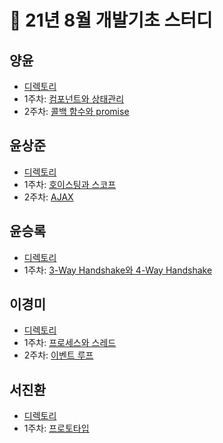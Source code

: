 # 🍫 21년 8월 개발기초 스터디

## 양윤

- [디렉토리](https://github.com/prgrms-web-devcourse/FE-August-study/tree/Week1/Yohan%5DStudy/%5B1%EA%B8%B0-B%5D%EC%96%91%EC%9C%A4)
- 1주차: [컴포넌트와 상태관리](https://github.com/prgrms-web-devcourse/FE-August-study/blob/Week1/Yohan%5DStudy/%5B1%EA%B8%B0-B%5D%EC%96%91%EC%9C%A4/%EC%BB%B4%ED%8F%AC%EB%84%8C%ED%8A%B8%EC%99%80%20%EC%83%81%ED%83%9C%EA%B4%80%EB%A6%AC.md)
- 2주차: [콜백 함수와 promise](https://velog.io/@yooon26/%EC%9E%90%EB%B0%94%EC%8A%A4%ED%81%AC%EB%A6%BD%ED%8A%B8%EC%9D%98-%EB%B9%84%EB%8F%99%EA%B8%B0-%EC%B2%98%EB%A6%AC1-%EC%BD%9C%EB%B0%B1%ED%95%A8%EC%88%98%EC%99%80-Promise%EC%9D%98-%EA%B8%B0%EB%B3%B8-%EC%82%AC%EC%9A%A9%EB%B2%95)

## 윤상준

- [디렉토리](https://github.com/prgrms-web-devcourse/FE-August-study/tree/Week1/Yohan%5DStudy/%5B1%EA%B8%B0-B%5D%EC%9C%A4%EC%83%81%EC%A4%80)
- 1주차: [호이스팅과 스코프](https://github.com/prgrms-web-devcourse/FE-August-study/blob/Week1/Yohan%5DStudy/%5B1%EA%B8%B0-B%5D%EC%9C%A4%EC%83%81%EC%A4%80/%ED%98%B8%EC%9D%B4%EC%8A%A4%ED%8C%85%20%EA%B3%BC%20%EC%8A%A4%EC%BD%94%ED%94%84%201%EC%A3%BC%EC%B0%A8%EC%8A%A4%ED%84%B0%EB%94%94.md)
- 2주차: [AJAX](https://velog.io/@alajillo/AJAX)

## 윤승록

- [디렉토리](https://github.com/prgrms-web-devcourse/FE-August-study/tree/Week1/Yohan%5DStudy/%5B1%EA%B8%B0-B%5D%20%EC%9C%A4%EC%8A%B9%EB%A1%9D_1%EC%A3%BC%EC%B0%A8%20%EC%8A%A4%ED%84%B0%EB%94%94)
- 1주차: [3-Way Handshake와 4-Way Handshake](https://github.com/prgrms-web-devcourse/FE-August-study/blob/Week1/Yohan%5DStudy/%5B1%EA%B8%B0-B%5D%20%EC%9C%A4%EC%8A%B9%EB%A1%9D_1%EC%A3%BC%EC%B0%A8%20%EC%8A%A4%ED%84%B0%EB%94%94/TCP_3wayHandshake_4wayHandshake.md)

## 이경미

- [디렉토리](https://github.com/prgrms-web-devcourse/FE-August-study/tree/Week1/Yohan%5DStudy/%5B1%EA%B8%B0-B%5D%20%EC%9D%B4%EA%B2%BD%EB%AF%B8)
- 1주차: [프로세스와 스레드](https://github.com/prgrms-web-devcourse/FE-August-study/blob/Week1/Yohan%5DStudy/%5B1%EA%B8%B0-B%5D%20%EC%9D%B4%EA%B2%BD%EB%AF%B8/%5BOS%5D%ED%94%84%EB%A1%9C%EC%84%B8%EC%8A%A4%EC%99%80%20%EC%8A%A4%EB%A0%88%EB%93%9C.md)
- 2주차: [이벤트 루프](https://github.com/prgrms-web-devcourse/FE-August-study/blob/Week1/Yohan%5DStudy/%5B1%EA%B8%B0-B%5D%20%EC%9D%B4%EA%B2%BD%EB%AF%B8/%5BJS%5D%EC%9D%B4%EB%B2%A4%ED%8A%B8%EB%A3%A8%ED%94%84.md)

## 서진환

- [디렉토리](https://github.com/prgrms-web-devcourse/FE-August-study/tree/Week1/Yohan%5DStudy/%5B1%EA%B8%B0-A%5D%20%EC%84%9C%EC%A7%84%ED%99%98_1%EC%A3%BC%EC%B0%A8%20%EC%8A%A4%ED%84%B0%EB%94%94)
- 1주차: [프로토타입](https://github.com/prgrms-web-devcourse/FE-August-study/blob/Week1/Yohan%5DStudy/%5B1%EA%B8%B0-A%5D%20%EC%84%9C%EC%A7%84%ED%99%98_1%EC%A3%BC%EC%B0%A8%20%EC%8A%A4%ED%84%B0%EB%94%94/%ED%94%84%EB%A1%9C%ED%86%A0%ED%83%80%EC%9E%85.md)
